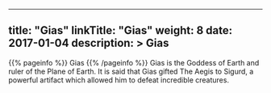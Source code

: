 
---
title: "Gias"
linkTitle: "Gias"
weight: 8
date: 2017-01-04
description: >
 Gias
---

{{% pageinfo %}}
Gias
{{% /pageinfo %}}
Gias is the Goddess of Earth and ruler of the Plane of Earth. It is said that Gias gifted The Aegis to Sigurd, a powerful artifact which allowed him to defeat incredible creatures.
